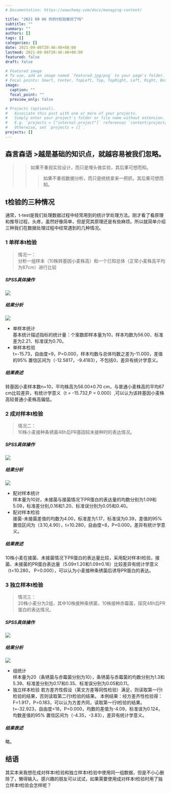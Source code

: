 ```yaml
---
# Documentation: https://wowchemy.com/docs/managing-content/

title: "2021 09 06 你的t检验做对了吗"
subtitle: ""
summary: ""
authors: []
tags: []
categories: []
date: 2021-09-06T20:46:48+08:00
lastmod: 2021-09-06T20:46:48+08:00
featured: false
draft: false

# Featured image
# To use, add an image named `featured.jpg/png` to your page's folder.
# Focal points: Smart, Center, TopLeft, Top, TopRight, Left, Right, BottomLeft, Bottom, BottomRight.
image:
  caption: ""
  focal_point: ""
  preview_only: false

# Projects (optional).
#   Associate this post with one or more of your projects.
#   Simply enter your project's folder or file name without extension.
#   E.g. `projects = ["internal-project"]` references `content/project/deep-learning/index.md`.
#   Otherwise, set `projects = []`.
projects: []
---
```

## 森言森语 >越是基础的知识点，就越容易被我们忽略。
>>如果不重视实验设计，而只是埋头做实验，其后果可想而知。
> >>如果不重视数据分析，而只是统统拿来一把抓，其后果可想而知。

## t检验的三种情况 
 
通常，t-test是我们处理数据过程中经常用到的统计学处理方法。刚才看了看原理和推导过程，头疼，虽然好像简单，但是究其原理还是有些麻烦。所以就简单介绍三种我们在数据处理过程中经常遇到的几种情况。
### 1 单样本t检验 
>情况一：      
分析一组样本（10株转基因小麦株高）和一个已知总体（正常小麦株高平均为67cm）进行比较  

##### SPSS具体操作   
![](c7ef1aed-6520-4370-b92b-5c81517f6797.png)  
##### 结果分析  
![](c0f69d84-93e5-4ffd-b278-e5560eb4b296.png) 
- 单样本统计    
基本统计描述指标的统计量：个案数即样本量为10，样本均数为56.00、标准差为2.21、标准误为0.70。
- 单样本检验     
t=-15.73，自由度=9，P=0.000，样本均数与总体均数之差为-11.000，差值的95% 置信区间为（-12.5817，-9.4183），不包括0，差异有统计学意义。
##### 结果表述 
转基因小麦样本数n=10，平均株高为56.00±0.70 cm，与普通小麦株高的平均67 cm比较差异，有统计学意义（t = -15.732,P = 0.000）,可以认为该转基因小麦株高较普通小麦株高偏低。
### 2 成对样本t检验 
>情况二：    
10株小麦接种条锈菌48h后PR基因较未接种时的表达情况。

##### SPSS具体操作   
![](c417fd93-b8f3-40cb-bcec-e12eba65f835.png)  
##### 结果分析  
![](d15d3b45-20f4-40f3-a57f-55d4037ad2e1.png)   
- 配对样本统计     
样本量为10对，未接菌与接菌情况下PR蛋白的表达量的均数分别为1.09和5.09，标准差分别,0.16和1.20、标准误分别为0.05和0.40。
- 配对样本检验    
接菌-未接菌差值的均数为4.00，标准差为1.17，标准误为0.39，差值的95% 置信区间为（3.10,4.90），t=10.280，自由度=8，P=0.000，差异有统计学意义。
##### 结果表述     
10株小麦在接菌、未接菌情况下PR蛋白的表达量比较，采用配对样本t检验，接菌、未接菌的PR蛋白表达量（5.09±1.20和1.09±0.16）比较差异有统计学意义（t=10.280， P=0.000），可以认为小麦接种条锈菌后诱导PR蛋白的表达。
### 3 独立样本t检验 
>情况三：    
20株小麦分为2组，其中10株接种条锈菌，10株接种赤霉菌，探究48h后PR蛋白的表达情况。

##### SPSS具体操作  
![](8936e9b1-3fd6-42ad-8cfd-91f184d09a76.png) 
##### 结果分析  
![](baef9e9a-040a-47ea-ae58-e4e63eaa7ccb.png) 
- 组统计    
样本量为20（条锈菌与赤霉菌分别为10），条锈菌与赤霉菌的均数分别为1.3和5.39、标准差分别为0.17和0.35、标准误分别为0.05和0.11。    
- 独立样本检验 若方差齐性假设（莱文方差等同性检验）满足，则读取第一行t检验的结果，否则读取第二行t检验的结果。    本例结果：经方差齐性检验得：F=1.917，P=0.183，可以认为方差齐同，读取第一行t检验的结果。t=-32.923，自由度=18，P=0.000，均数的差值为-4.09，标准误为0.124，均数差值的95% 置信区间为（-4.35，-3.83），差异有统计学意义。
##### 结果表述  
略。
## 结语 
其实本来我想在成对样本t检验和独立样本t检验中使用同一组数据，但是不小心删除了，懒得输入。感兴趣的朋友可以试试，如果需要使用成对样本t检验时用了独立样本t检验会怎样呢？
